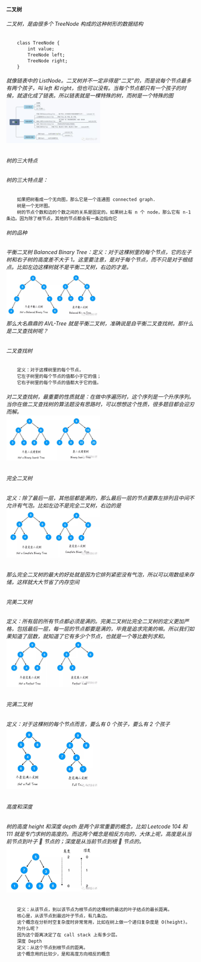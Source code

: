 #### 二叉树
###### 二叉树，是由很多个 TreeNode 构成的这种树形的数据结构
        class TreeNode {
            int value;
            TreeNode left;
            TreeNode right;
        }
###### 就像链表中的 ListNode。二叉树并不一定非得是“二叉”的，而是说每个节点最多有两个孩子，叫 left 和 right，但也可以没有。当每个节点都只有一个孩子的时候，就退化成了链表。所以链表就是一棵特殊的树，而树是一个特殊的图<br><img src='/img/20200826155827.jpg' width="50%" hight="50%">
###### 树的三大特点
###### 树的三大特点是：
        如果把树看成一个无向图，那么它是一个连通图 connected graph.
        树是一个无环图。
        树的节点个数和边的个数之间的关系是固定的。如果树上有 n 个 node，那么它有 n-1条边。因为除了根节点，其他的节点都会有一条边指向它
###### 树的品种
###### 平衡二叉树 Balanced Binary Tree：定义：对于这棵树里的每个节点，它的左子树和右子树的高度差不大于 1。这里要注意，是对于每个节点，而不只是对于根结点。比如左边这棵树就不是平衡二叉树，右边的才是。<br><img src="/img/20200826160745.jpg" width="50%" higth="50%"> <br> 那么大名鼎鼎的 AVL-Tree 就是平衡二叉树，准确说是自平衡二叉查找树。那什么是二叉查找树呢？
###### 二叉查找树
        定义：对于这棵树里的每个节点，
        它左子树里的每个节点的值都小于它的值；
        它右子树里的每个节点的值都大于它的值。
###### 对二叉查找树，最重要的性质就是：在做中序遍历时，这个序列是一个升序序列。当你在做二叉查找树的算法题没有思路时，可以想想这个性质，很多题目都会迎刃而解。<br><img src="/img/20200826161449.jpg" width="50%" higth="50%"> 
###### 完全二叉树
###### 定义：除了最后一层，其他层都是满的，那么最后一层的节点要靠左排列且中间不允许有气泡。比如左边不是完全二叉树，右边的是<br><img src="/img/20200826161612.jpg" width="50%" hight="50%">
###### 那么完全二叉树的最大的好处就是因为它排列紧密没有气泡，所以可以用数组来存储，这样就大大节省了内存空间
###### 完美二叉树
###### 定义：所有层的所有节点都必须是满的。完美二叉树比完全二叉树的定义更加严格，包括最后一层，每一层的节点都要是满的，毕竟是追求完美的嘛。所以我们如果知道了层数，就知道了它有多少个节点，也就是一个等比数列求和。<br><img src="/img/20200826161814.jpg" width="50%" hight="50%">
###### 完满二叉树
###### 定义：对于这棵树的每个节点而言，要么有 0 个孩子，要么有 2 个孩子<br><img src="/img/20200826161933.jpg" width="50%" hight="50%">
###### 高度和深度
###### 树的高度 height 和深度 depth 是两个非常重要的概念，比如 Leetcode 104 和 111 就是专门求树的高度的。而这两个概念是相反方向的，大体上呢，高度是从当前节点到叶子 🍃 节点的；深度是从当前节点到根 🌲 节点的。<br><img src="/img/20200826162111.jpg" width="50%" hight="50%">
        定义：从该节点，到以该节点为根节点的这棵树的最远的叶子结点的最长距离。
        核心是，从该节点到最远叶子节点，有几条边。
        这个概念在分析时空复杂度时非常常用，比如在树上做一个递归复杂度是 O(height)。
        为什么呢？
        因为这个距离决定了在 call stack 上有多少层。
        深度 Depth
        定义：从这个节点到根节点的距离。
        这个概念用的比较少，是和高度方向相反的概念
 ######
